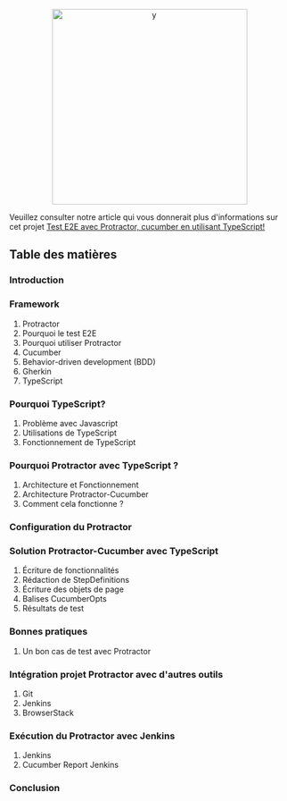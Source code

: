 <p align="center">
<img width="350" alt="y" src="https://user-images.githubusercontent.com/28559744/75617405-fe510f00-5b5e-11ea-8920-f88b41a378ac.PNG">
</p>

Veuillez consulter notre article qui vous donnerait plus d'informations sur cet projet [Test E2E avec Protractor, cucumber en utilisant TypeScript!](https://www.all4test.fr/dossiers-thematiques/comment-tester-e2e-avec-protractor-cucumber-en-utilisant-typescript/)

## Table des matières 
### Introduction	
### Framework	
1.  Protractor	
2.  Pourquoi le test E2E	
3. Pourquoi utiliser Protractor	
4. Cucumber	
5. Behavior-driven development (BDD)	
6.  Gherkin	
7. TypeScript	
### Pourquoi TypeScript?	
1. Problème avec Javascript	
2. Utilisations de TypeScript	
3. Fonctionnement de TypeScript	
### Pourquoi Protractor avec TypeScript ?	
1. Architecture et Fonctionnement	
2. Architecture Protractor-Cucumber	
3. Comment cela fonctionne ?	
### Configuration du Protractor	
### Solution Protractor-Cucumber avec TypeScript	
1. Écriture de fonctionnalités	
2. Rédaction de StepDefinitions	
3. Écriture des objets de page	
4. Balises CucumberOpts	
5. Résultats de test	
### Bonnes pratiques	
1. Un bon cas de test avec Protractor	
### Intégration projet Protractor avec d'autres outils	
1. Git	
2. Jenkins	
3. BrowserStack	
### Exécution du Protractor avec Jenkins	
1. Jenkins	
2. Cucumber Report Jenkins	
### Conclusion	





